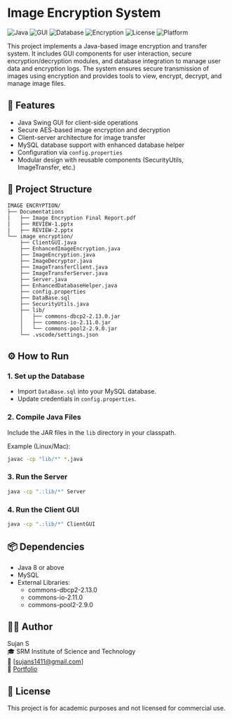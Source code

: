 # Image Encryption System

![Java](https://img.shields.io/badge/Language-Java-red)
![GUI](https://img.shields.io/badge/Frontend-Java%20Swing-blue)
![Database](https://img.shields.io/badge/Database-MySQL-blue)
![Encryption](https://img.shields.io/badge/Security-AES%20Encryption-brightgreen)
![License](https://img.shields.io/badge/License-Academic%20Use-lightgrey)
![Platform](https://img.shields.io/badge/Platform-Windows%20%7C%20Linux-green)

This project implements a Java-based image encryption and transfer system. It includes GUI components for user interaction, secure encryption/decryption modules, and database integration to manage user data and encryption logs. The system ensures secure transmission of images using encryption and provides tools to view, encrypt, decrypt, and manage image files.

## 🚀 Features
- Java Swing GUI for client-side operations
- Secure AES-based image encryption and decryption
- Client-server architecture for image transfer
- MySQL database support with enhanced database helper
- Configuration via `config.properties`
- Modular design with reusable components (SecurityUtils, ImageTransfer, etc.)

## 📁 Project Structure
```
IMAGE ENCRYPTION/
├── Documentations
|   ├── Image Encryption Final Report.pdf
|   ├── REVIEW-1.pptx
|   ├── REVIEW-2.pptx
└── image encryption/
    ├── ClientGUI.java
    ├── EnhancedImageEncryption.java
    ├── ImageEncryption.java
    ├── ImageDecryptor.java
    ├── ImageTransferClient.java
    ├── ImageTransferServer.java
    ├── Server.java
    ├── EnhancedDatabaseHelper.java
    ├── config.properties
    ├── DataBase.sql
    ├── SecurityUtils.java
    ├── lib/
    │   ├── commons-dbcp2-2.13.0.jar
    │   ├── commons-io-2.11.0.jar
    │   └── commons-pool2-2.9.0.jar
    └── .vscode/settings.json
```

## ⚙️ How to Run

### 1. Set up the Database
- Import `DataBase.sql` into your MySQL database.
- Update credentials in `config.properties`.

### 2. Compile Java Files
Include the JAR files in the `lib` directory in your classpath.

Example (Linux/Mac):
```bash
javac -cp "lib/*" *.java
```

### 3. Run the Server
```bash
java -cp ".:lib/*" Server
```

### 4. Run the Client GUI
```bash
java -cp ".:lib/*" ClientGUI
```

## 📦 Dependencies
- Java 8 or above
- MySQL
- External Libraries:
  - commons-dbcp2-2.13.0
  - commons-io-2.11.0
  - commons-pool2-2.9.0

## 👨‍💻 Author
Sujan S    
🎓 SRM Institute of Science and Technology    
📧 [sujans1411@gmail.com]   
🔗 [Portfolio](https://wolfieexd.github.io/portfolio/)


## 📝 License
This project is for academic purposes and not licensed for commercial use.
